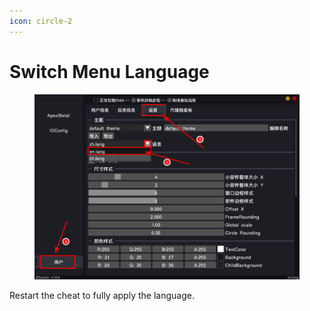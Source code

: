 ```yaml
---
icon: circle-2
---
```


# Switch Menu Language

<figure><img src="../../.gitbook/assets/image (44).png" alt=""><figcaption></figcaption></figure>

Restart the cheat to fully apply the language.
